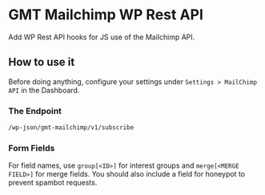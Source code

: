 # GMT Mailchimp WP Rest API
Add WP Rest API hooks for JS use of the Mailchimp API.

## How to use it

Before doing anything, configure your settings under `Settings > MailChimp API` in the Dashboard.

### The Endpoint

```bash
/wp-json/gmt-mailchimp/v1/subscribe
```

### Form Fields

For field names, use `group[<ID>]` for interest groups and `merge[<MERGE FIELD>]` for merge fields. You should also include a field for honeypot to prevent spambot requests.